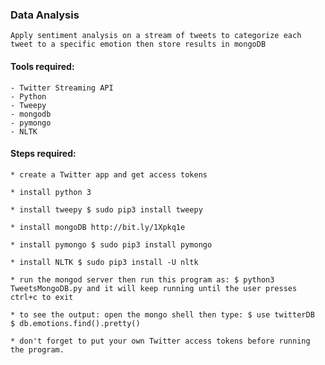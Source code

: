 ### Data Analysis
    Apply sentiment analysis on a stream of tweets to categorize each tweet to a specific emotion then store results in mongoDB

#### Tools required:
	- Twitter Streaming API
    - Python
    - Tweepy
    - mongodb
    - pymongo
    - NLTK

#### Steps required:
	* create a Twitter app and get access tokens
    
    * install python 3
    
    * install tweepy $ sudo pip3 install tweepy
    
    * install mongoDB http://bit.ly/1Xpkq1e
	
	* install pymongo $ sudo pip3 install pymongo

	* install NLTK $ sudo pip3 install -U nltk
	
	* run the mongod server then run this program as: $ python3 TweetsMongoDB.py and it will keep running until the user presses ctrl+c to exit
	
	* to see the output: open the mongo shell then type: $ use twitterDB  $ db.emotions.find().pretty()
    
    * don't forget to put your own Twitter access tokens before running the program.